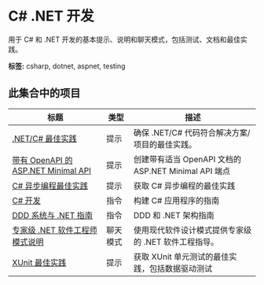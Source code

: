 # C# .NET 开发

用于 C# 和 .NET 开发的基本提示、说明和聊天模式，包括测试、文档和最佳实践。

**标签:** csharp, dotnet, aspnet, testing

## 此集合中的项目

| 标题                                                                                       | 类型     | 描述                                                 |
| ------------------------------------------------------------------------------------------ | -------- | ---------------------------------------------------- |
| [.NET/C# 最佳实践](../prompts/dotnet-best-practices.prompt.md)                             | 提示     | 确保 .NET/C# 代码符合解决方案/项目的最佳实践。       |
| [带有 OpenAPI 的 ASP.NET Minimal API](../prompts/aspnet-minimal-api-openapi.prompt.md)     | 提示     | 创建带有适当 OpenAPI 文档的 ASP.NET Minimal API 端点 |
| [C# 异步编程最佳实践](../prompts/csharp-async.prompt.md)                                   | 提示     | 获取 C# 异步编程的最佳实践                           |
| [C# 开发](../instructions/csharp.instructions.md)                                          | 指令     | 构建 C# 应用程序的指南                               |
| [DDD 系统与 .NET 指南](../instructions/dotnet-architecture-good-practices.instructions.md) | 指令     | DDD 和 .NET 架构指南                                 |
| [专家级 .NET 软件工程师模式说明](../chatmodes/expert-dotnet-software-engineer.chatmode.md) | 聊天模式 | 使用现代软件设计模式提供专家级的 .NET 软件工程指导。 |
| [XUnit 最佳实践](../prompts/csharp-xunit.prompt.md)                                        | 提示     | 获取 XUnit 单元测试的最佳实践，包括数据驱动测试      |
